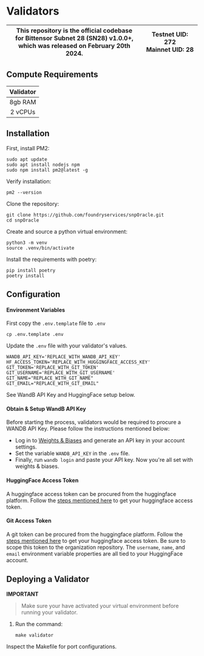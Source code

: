 # Validators

<div align="center">

| This repository is the official codebase<br>for Bittensor Subnet 28 (SN28) v1.0.0+,<br>which was released on February 20th 2024. | **Testnet UID:**  272 <br> **Mainnet UID:**  28 |
| - | - |

</div>

## Compute Requirements

| Validator |
| :-------: |
|  8gb RAM  |
|  2 vCPUs  |

## Installation

First, install PM2:
```
sudo apt update
sudo apt install nodejs npm
sudo npm install pm2@latest -g
```

Verify installation:
```
pm2 --version
```

Clone the repository:
```
git clone https://github.com/foundryservices/snpOracle.git
cd snpOracle
```

Create and source a python virtual environment:
```
python3 -m venv
source .venv/bin/activate
```

Install the requirements with poetry:
```
pip install poetry
poetry install
```

## Configuration

#### Environment Variables
First copy the `.env.template` file to `.env`

```shell
cp .env.template .env
```

Update the `.env` file with your validator's values.

```text
WANDB_API_KEY='REPLACE_WITH_WANDB_API_KEY'
HF_ACCESS_TOKEN='REPLACE_WITH_HUGGINGFACE_ACCESS_KEY'
GIT_TOKEN='REPLACE_WITH_GIT_TOKEN'
GIT_USERNAME='REPLACE_WITH_GIT_USERNAME'
GIT_NAME="REPLACE_WITH_GIT_NAME"
GIT_EMAIL="REPLACE_WITH_GIT_EMAIL"
```

See WandB API Key and HuggingFace setup below.

#### Obtain & Setup WandB API Key
Before starting the process, validators would be required to procure a WANDB API Key. Please follow the instructions mentioned below:<br>

- Log in to <a href="https://wandb.ai">Weights & Biases</a> and generate an API key in your account settings.
- Set the variable `WANDB_API_KEY` in the `.env` file.
- Finally, run `wandb login` and paste your API key. Now you're all set with weights & biases.

#### HuggingFace Access Token
A huggingface access token can be procured from the huggingface platform. Follow the <a href='https://huggingface.co/docs/hub/en/security-tokens'>steps mentioned here</a> to get your huggingface access token.

#### Git Access Token
A git token can be procured from the huggingface platform. Follow the <a href='https://huggingface.co/docs/hub/en/security-tokens'>steps mentioned here</a> to get your huggingface access token. Be sure to scope this token to the organization repository. The `username`, `name`, and `email` environment variable properties are all tied to your HuggingFace account.

## Deploying a Validator
**IMPORTANT**
> Make sure your have activated your virtual environment before running your validator.
1. Run the command:
    ```shell
    make validator
    ```

Inspect the Makefile for port configurations.
